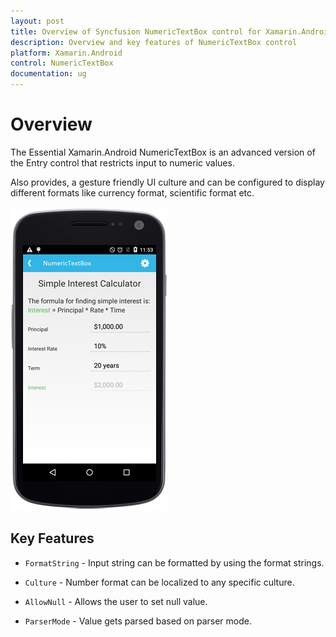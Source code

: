 ```yaml
---
layout: post
title: Overview of Syncfusion NumericTextBox control for Xamarin.Android
description: Overview and key features of NumericTextBox control
platform: Xamarin.Android
control: NumericTextBox
documentation: ug
---
```


# Overview

The Essential Xamarin.Android NumericTextBox is an advanced version of the Entry control that restricts input to numeric values.

Also provides, a gesture friendly UI culture and can be configured to display different formats like currency format, scientific format etc.

![](images/overview.png)

## Key Features

* `FormatString` - Input string can be formatted by using the format strings.

* `Culture` - Number format can be localized to any specific culture.

* `AllowNull` - Allows the user to set null value.

* `ParserMode` - Value gets parsed based on parser mode.




